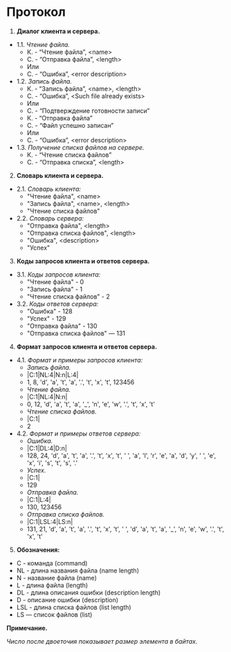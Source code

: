 # Протокол

1. **Диалог клиента и сервера.**

  * 1.1. *Чтение файла.*
    * К. - “Чтение файла”, \<name\>
    * С. - “Отправка файла”, \<length\>
    * Или
    * С. - “Ошибка”, \<error description\>
  * 1.2. *Запись файла.*
    * К. - “Запись файла”, \<name\>, \<length\>
    * С. - “Ошибка”, \<Such file already exists\>
    * Или
    * С. - “Подтверждение готовности записи”
    * К. - “Отправка файла”
    * С. - “Файл успешно записан”
    * Или
    * С. - “Ошибка”, \<error description\>
  * 1.3. *Получение списка файлов на сервере.*
    * К. - “Чтение списка файлов”
    * С. - “Отправка списка”, \<length\>

2. **Словарь клиента и сервера.**

  * 2.1. *Словарь клиента:*
    * "Чтение файла", \<name\>
    * "Запись файла", \<name\>, \<length\>
    * "Чтение списка файлов"
  * 2.2. *Словарь сервера:*
    * "Отправка файла", \<length\>
    * "Отправка списка файлов", \<length\>
    * "Ошибка", \<description\>
    * "Успех"

3. **Коды запросов клиента и ответов сервера.**

  * 3.1. *Коды запросов клиента:*
    * "Чтение файла" - 0
    * "Запись файла" - 1
    * "Чтение списка файлов" - 2
  * 3.2. *Коды ответов сервера:*
    * "Ошибка" - 128
    * "Успех" - 129
    * "Отправка файла" - 130
    * "Отправка списка файлов" — 131

4. **Формат запросов клиента и ответов сервера.**

  * 4.1. *Формат и примеры запросов клиента:*
    * *Запись файла.*
    * |C:1|NL:4|N:n|L:4|
    * 1, 8, 'd', 'a', 't', 'a', '.', 't', 'x', 't', 123456
    * *Чтение файла.*
    * |C:1|NL:4|N:n|
    * 0, 12, 'd', 'a', 't', 'a', '\_', 'n', 'e', 'w', '.', 't', 'x', 't'
    * *Чтение списка файлов.*
    * |C:1|
    * 2
  * 4.2. *Формат и примеры ответов сервера:*
    * *Ошибка.*
    * |C:1|DL:4|D:n|
    * 128, 24, 'd', 'a', 't', 'a', '.', 't', 'x', 't', ' ', 'a', 'l', 'r', 'e', 'a', 'd', 'y', ' ', 'e', 'x', 'i', 's', 't', 's', '.'
    * *Успех.*
    * |C:1|
    * 129
    * *Отправка файла.*
    * |C:1|L:4|
    * 130, 123456
    * *Отправка списка файлов.*
    * |C:1|LSL:4|LS:n|
    * 131, 21, 'd', 'a', 't', 'a', '.', 't', 'x', 't', ' ', 'd', 'a', 't', 'a', '\_', 'n', 'e', 'w', '.', 't', 'x', 't'

5. **Обозначения:**
  * C - команда (command)
  * NL - длина названия файла (name length)
  * N - название файла (name)
  * L - длина файла (length)
  * DL - длина описания ошибки (description length)
  * D - описание ошибки (description)
  * LSL - длина списка файлов (list length)
  * LS — список файлов (list)

**Примечание.**

  *Число после двоеточия показывает размер элемента в байтах.*

